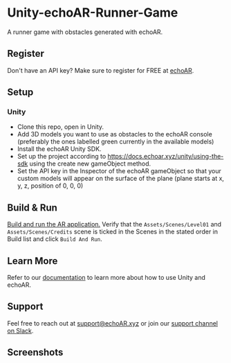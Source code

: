 # Unity-echoAR-Runner-Game
A runner game with obstacles generated with echoAR.

## Register
Don't have an API key? Make sure to register for FREE at [echoAR](https://www.echoar.xyz/).

## Setup
### Unity
- Clone this repo, open in Unity.
- Add 3D models you want to use as obstacles to the echoAR console (preferably the ones labelled green currently in the available models)
- Install the echoAR Unity SDK.
- Set up the project according to https://docs.echoar.xyz/unity/using-the-sdk using the create new gameObject method.
- Set the API key in the Inspector of the echoAR gameObject so that your custom models will appear on the surface of the plane (plane starts at x, y, z, position of 0, 0, 0)

## Build & Run
[Build and run the AR application.](https://docs.echoar.xyz/unity/adding-ar-capabilities#4-build-and-run-the-ar-application) Verify that the ```Assets/Scenes/Level01``` and ```Assets/Scenes/Credits``` scene is ticked in the Scenes in the stated order in Build list and click ```Build And Run```.

## Learn More
Refer to our [documentation](https://docs.echoar.xyz/unity/) to learn more about how to use Unity and echoAR.

## Support
Feel free to reach out at [support@echoAR.xyz](support@echoAR.xyz) or join our [support channel on Slack](https://join.slack.com/t/echoar/shared_invite/enQtNTg4NjI5NjM3OTc1LWU1M2M2MTNlNTM3NGY1YTUxYmY3ZDNjNTc3YjA5M2QyNGZiOTgzMjVmZWZmZmFjNGJjYTcxZjhhNzk3YjNhNjE).

## Screenshots
